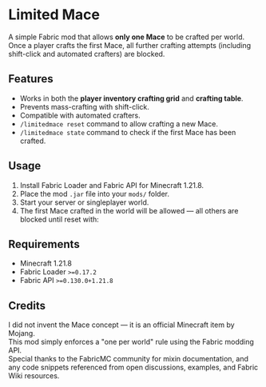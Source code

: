 # Limited Mace

A simple Fabric mod that allows **only one Mace** to be crafted per world.  
Once a player crafts the first Mace, all further crafting attempts (including shift-click and automated crafters) are blocked.

## Features
- Works in both the **player inventory crafting grid** and **crafting table**.
- Prevents mass-crafting with shift-click.
- Compatible with automated crafters.
- `/limitedmace reset` command to allow crafting a new Mace.
- `/limitedmace state` command to check if the first Mace has been crafted.

## Usage
1. Install Fabric Loader and Fabric API for Minecraft 1.21.8.
2. Place the mod `.jar` file into your `mods/` folder.
3. Start your server or singleplayer world.
4. The first Mace crafted in the world will be allowed — all others are blocked until reset with:

## Requirements
- Minecraft 1.21.8
- Fabric Loader `>=0.17.2`
- Fabric API `>=0.130.0+1.21.8`

## Credits
I did not invent the Mace concept — it is an official Minecraft item by Mojang.  
This mod simply enforces a "one per world" rule using the Fabric modding API.  
Special thanks to the FabricMC community for mixin documentation, and any code snippets referenced from open discussions, examples, and Fabric Wiki resources.
